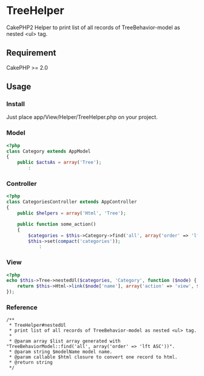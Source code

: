 # TreeHelper

CakePHP2 Helper to print list of all records of TreeBehavior-model as nested &lt;ul> tag.

## Requirement

CakePHP >= 2.0

## Usage

### Install

Just place app/View/Helper/TreeHelper.php on your project.

### Model

```php
<?php
class Category extends AppModel
{
    public $actsAs = array('Tree');
        :
```

### Controller

```php
<?php
class CategoriesController extends AppController
{
    public $helpers = array('Html', 'Tree');

    public function some_action()
    {
        $categories = $this->Category->find('all', array('order' => 'lft ASC'));
        $this->set(compact('categories'));
            :
```

### View

```php
<?php
echo $this->Tree->nestedUl($categories, 'Category', function ($node) {
    return $this->Html->link($node['name'], array('action' => 'view', $node['id']));
});
```

### Reference

```
/**
 * TreeHelper#nestedUl
 * print list of all records of TreeBehavior-model as nested <ul> tag.
 *
 * @param array $list array generated with "TreeBehaviorModel::find('all', array('order' => 'lft ASC'))".
 * @param string $modelName model name.
 * @param callable $html closure to convert one record to html.
 * @return string
 */
```
